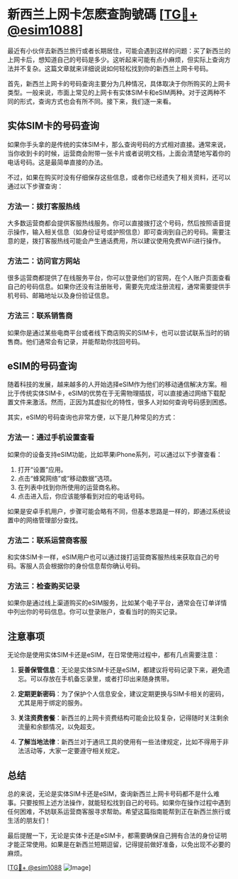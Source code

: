# 新西兰上网卡怎麽查詢號碼 [[TG💪+ @esim1088](https://t.me/s/esim1088)]

最近有小伙伴去新西兰旅行或者长期居住，可能会遇到这样的问题：买了新西兰的上网卡后，想知道自己的号码是多少。这听起来可能有点小麻烦，但实际上查询方法并不复杂。这篇文章就来详细说说如何轻松找到你的新西兰上网卡号码。

首先，新西兰上网卡的号码查询主要分为几种情况，具体取决于你所购买的上网卡类型。一般来说，市面上常见的上网卡有实体SIM卡和eSIM两种。对于这两种不同的形式，查询方式也会有所不同。接下来，我们逐一来看。

## 实体SIM卡的号码查询

如果你手头拿的是传统的实体SIM卡，那么查询号码的方式相对直接。通常来说，当你收到卡的时候，运营商会附带一张卡片或者说明文档，上面会清楚地写着你的电话号码。这是最简单直接的办法。

不过，如果在购买时没有仔细保存这些信息，或者你已经遗失了相关资料，还可以通过以下步骤查询：

### 方法一：拨打客服热线
大多数运营商都会提供客服热线服务。你可以直接拨打这个号码，然后按照语音提示操作，输入相关信息（如身份证号或护照信息）即可查询到自己的号码。需要注意的是，拨打客服热线可能会产生通话费用，所以建议使用免费WiFi进行操作。

### 方法二：访问官方网站
很多运营商都提供了在线服务平台，你可以登录他们的官网，在个人账户页面查看自己的号码信息。如果你还没有注册账号，需要先完成注册流程，通常需要提供手机号码、邮箱地址以及身份验证信息。

### 方法三：联系销售商
如果你是通过某些电商平台或者线下商店购买的SIM卡，也可以尝试联系当时的销售商。他们通常会有记录，并能帮助你找回号码。

## eSIM的号码查询

随着科技的发展，越来越多的人开始选择eSIM作为他们的移动通信解决方案。相比于传统实体SIM卡，eSIM的优势在于无需物理插拔，可以直接通过网络下载配置文件来激活。然而，正因为其虚拟化的特性，很多人对如何查询号码感到困惑。

其实，eSIM的号码查询也非常方便，以下是几种常见的方式：

### 方法一：通过手机设置查看
如果你的设备支持eSIM功能，比如苹果iPhone系列，可以通过以下步骤查看：

1. 打开“设置”应用。
2. 点击“蜂窝网络”或“移动数据”选项。
3. 在列表中找到你所使用的运营商名称。
4. 点击进入后，你应该能够看到对应的电话号码。

如果是安卓手机用户，步骤可能会略有不同，但基本思路是一样的，即通过系统设置中的网络管理部分查找。

### 方法二：联系运营商客服
和实体SIM卡一样，eSIM用户也可以通过拨打运营商客服热线来获取自己的号码。客服人员会根据你的身份信息帮你确认号码。

### 方法三：检查购买记录
如果你是通过线上渠道购买的eSIM服务，比如某个电子平台，通常会在订单详情中列出你的号码信息。你可以登录账户，查看当时的购买记录。

## 注意事项

无论你是使用实体SIM卡还是eSIM，在日常使用过程中，都有几点需要注意：

1. **妥善保管信息**：无论是实体SIM卡还是eSIM，都建议将号码记录下来，避免遗忘。可以存放在手机备忘录里，或者打印出来随身携带。
   
2. **定期更新密码**：为了保护个人信息安全，建议定期更换与SIM卡相关的密码，尤其是用于绑定的服务。

3. **关注资费套餐**：新西兰的上网卡资费结构可能会比较复杂，记得随时关注剩余流量和余额情况，以免超支。

4. **了解当地法律**：新西兰对于通讯工具的使用有一些法律规定，比如不得用于非法活动等，大家一定要遵守相关规定。

## 总结

总的来说，无论是实体SIM卡还是eSIM，查询新西兰上网卡号码都不是什么难事。只要按照上述方法操作，就能轻松找到自己的号码。如果你在操作过程中遇到任何困难，不妨联系运营商客服寻求帮助。希望这篇指南能帮到正在新西兰旅行或生活的朋友们！

最后提醒一下，无论是实体卡还是eSIM卡，都需要确保自己拥有合法的身份证明才能正常使用。如果是在新西兰短期逗留，记得提前做好准备，以免出现不必要的麻烦。

[[TG💪+ @esim1088](https://t.me/s/esim1088) ![Image](https://i.postimg.cc/4NQfJmqS/Snipaste-2025-05-13-00-14-12.png)]